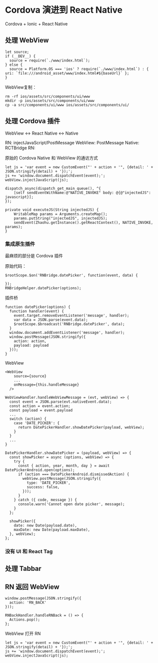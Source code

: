 Cordova 演进到 React Native
===

Cordova + Ionic + React Native


处理 WebView
---

```
let source;
if (__DEV__) {
  source = require(`./www/index.html`);
} else {
  source = Platform.OS === 'ios' ? require(`./www/index.html`) : { uri: `file:///android_asset/www/index.html#${baseUrl}` };
}
```

WebView复制：

```
rm -rf ios/assets/src/components/ui/www
mkdir -p ios/assets/src/components/ui/www
cp -a src/components/ui/www ios/assets/src/components/ui/
```

处理 Cordova 插件
---

WebView <-> React Native <-> Native

RN: injectJavaScript/PostMessage
WebView: PostMessage
Native: RCTBridge
RN:

原始的 Cordova Native 和 WebView 的通访方式 

```
let js = 'var event = new CustomEvent("' + action + '", {detail: ' + JSON.stringify(detail) + '});';
js += 'window.document.dispatchEvent(event);';
webView.injectJavaScript(js);
```    

```
dispatch_async(dispatch_get_main_queue(), ^{
    [self sendEventWithName:@"NATIVE_INVOKE" body: @{@"injectedJS": javascript}];
});
```    

```
private void executeJS(String injectedJS) {
    WritableMap params = Arguments.createMap();
    params.putString("injectedJS", injectedJS);
    sendEvent(Zhaohu.getInstance().getReactContext(), NATIVE_INVOKE, params);
}
```    

### 集成原生插件

最麻烦的部分是 Cordova 插件

原始代码：

```
$rootScope.$on('RNBridge.datePicker', function(event, data) {

});
RNBridgeHelper.datePicker(options);
```

插件桥

```
function datePicker(options) {
  function handler(event) {
    event.target.removeEventListener('message', handler);
    var data = JSON.parse(event.data);
    $rootScope.$broadcast('RNBridge.datePicker', data);
  }
  window.document.addEventListener('message', handler);
  window.postMessage(JSON.stringify({
    action: action,
    payload: payload
  }));
}
```

WebView

```
<WebView
    source={source}
    ...
    onMessage={this.handleMessage}
  />
```          

```
WebViewHandler.handleWebViewMessage = (evt, webView) => {
  const event = JSON.parse(evt.nativeEvent.data);
  const action = event.action;
  const payload = event.payload
  ...
  switch (action) {
    case 'DATE_PICKER': {
      return DatePickerHandler.showDatePicker(payload, webView);
    }
  }
  ...
}
```

```
DatePickerHandler.showDatePicker = (payload, webView) => {
  const showPicker = async (options, webView) => {
    try {
      const { action, year, month, day } = await DatePickerAndroid.open(options);
      if (action === DatePickerAndroid.dismissedAction) {
        webView.postMessage(JSON.stringify({
          type: 'DATE_PICKER',
          success: false,
        }));
      }
    } catch ({ code, message }) {
      console.warn('Cannot open date picker', message);
    }
  };

  showPicker({
    date: new Date(payload.date),
    maxDate: new Date(payload.maxDate),
  }, webView);
};
```

### 没有 UI 和 React Tag


处理 Tabbar
---

RN 返回 WebView
---

```
window.postMessage(JSON.stringify({
  action: 'RN_BACK'
}));
```

```
RNBackHandler.handleRNBack = () => {
  Actions.pop();
};
```

WebView 打开 RN

```
let js = 'var event = new CustomEvent("' + action + '", {detail: ' + JSON.stringify(detail) + '});';
js += 'window.document.dispatchEvent(event);';
webView.injectJavaScript(js);
```




